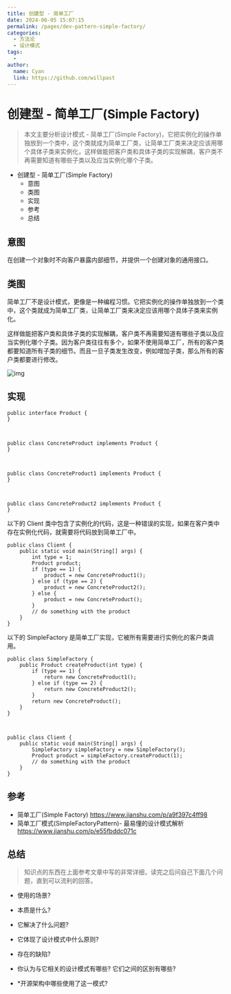 ```yaml
---
title: 创建型 - 简单工厂
date: 2024-06-05 15:07:15
permalink: /pages/dev-pattern-simple-factory/
categories:
  - 方法论
  - 设计模式
tags:
  - 
author: 
  name: Cyan
  link: https://github.com/willpast
---
```

# 创建型 - 简单工厂(Simple Factory)

> 本文主要分析设计模式 - 简单工厂(Simple
> Factory)，它把实例化的操作单独放到一个类中，这个类就成为简单工厂类，让简单工厂类来决定应该用哪个具体子类来实例化，这样做能把客户类和具体子类的实现解耦，客户类不再需要知道有哪些子类以及应当实例化哪个子类。
> 

  * 创建型 - 简单工厂(Simple Factory)
    * 意图
    * 类图
    * 实现
    * 参考
    * 总结

## 意图

在创建一个对象时不向客户暴露内部细节，并提供一个创建对象的通用接口。

## 类图

简单工厂不是设计模式，更像是一种编程习惯。它把实例化的操作单独放到一个类中，这个类就成为简单工厂类，让简单工厂类来决定应该用哪个具体子类来实例化。

这样做能把客户类和具体子类的实现解耦，客户类不再需要知道有哪些子类以及应当实例化哪个子类。因为客户类往往有多个，如果不使用简单工厂，所有的客户类都要知道所有子类的细节。而且一旦子类发生改变，例如增加子类，那么所有的客户类都要进行修改。

![img](https://cdn.jsdelivr.net/gh/willpast/image/blog/ka_java/c79da808-0f28-4a36-bc04-33ccc5b83c13.png)

## 实现

    
    
    public interface Product {
    }
    
    
    
    public class ConcreteProduct implements Product {
    }
    
    
    
    public class ConcreteProduct1 implements Product {
    }
    
    
    
    public class ConcreteProduct2 implements Product {
    }
    

以下的 Client 类中包含了实例化的代码，这是一种错误的实现，如果在客户类中存在实例化代码，就需要将代码放到简单工厂中。

    
    
    public class Client {
        public static void main(String[] args) {
            int type = 1;
            Product product;
            if (type == 1) {
                product = new ConcreteProduct1();
            } else if (type == 2) {
                product = new ConcreteProduct2();
            } else {
                product = new ConcreteProduct();
            }
            // do something with the product
        }
    }
    

以下的 SimpleFactory 是简单工厂实现，它被所有需要进行实例化的客户类调用。

    
    
    public class SimpleFactory {
        public Product createProduct(int type) {
            if (type == 1) {
                return new ConcreteProduct1();
            } else if (type == 2) {
                return new ConcreteProduct2();
            }
            return new ConcreteProduct();
        }
    }
    
    
    
    public class Client {
        public static void main(String[] args) {
            SimpleFactory simpleFactory = new SimpleFactory();
            Product product = simpleFactory.createProduct(1);
            // do something with the product
        }
    }
    

## 参考

  * 简单工厂(Simple Factory) https://www.jianshu.com/p/a9f397c4ff98
  * 简单工厂模式(SimpleFactoryPattern)- 最易懂的设计模式解析 https://www.jianshu.com/p/e55fbddc071c

## 总结

> 知识点的东西在上面参考文章中写的非常详细，读完之后问自己下面几个问题，直到可以流利的回答。

  * 使用的场景?

  * 本质是什么?

  * 它解决了什么问题?

  * 它体现了设计模式中什么原则?

  * 存在的缺陷?

  * 你认为与它相关的设计模式有哪些? 它们之间的区别有哪些?

  * *开源架构中哪些使用了这一模式?

 